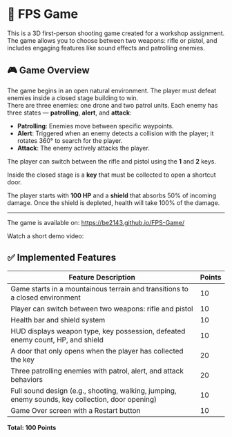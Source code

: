 # 🔫 FPS Game

This is a 3D first-person shooting game created for a workshop assignment. The game allows you to choose between two weapons: rifle or pistol, and includes engaging features like sound effects and patrolling enemies.

## 🎮 Game Overview

The game begins in an open natural environment. The player must defeat enemies inside a closed stage building to win.  
There are three enemies: one drone and two patrol units. Each enemy has three states — **patrolling**, **alert**, and **attack**:

- **Patrolling**: Enemies move between specific waypoints.
- **Alert**: Triggered when an enemy detects a collision with the player; it rotates 360° to search for the player.
- **Attack**: The enemy actively attacks the player.

The player can switch between the rifle and pistol using the **1** and **2** keys.

Inside the closed stage is a **key** that must be collected to open a shortcut door.

The player starts with **100 HP** and a **shield** that absorbs 50% of incoming damage. Once the shield is depleted, health will take 100% of the damage.

---

The game is available on: https://be2143.github.io/FPS-Game/

Watch a short demo video:  

## ✅ Implemented Features

| Feature Description                                                                                  | Points |
|------------------------------------------------------------------------------------------------------|--------|
| Game starts in a mountainous terrain and transitions to a closed environment                         | 10     |
| Player can switch between two weapons: rifle and pistol                                              | 10     |
| Health bar and shield system                                                                         | 10     |
| HUD displays weapon type, key possession, defeated enemy count, HP, and shield                       | 10     |
| A door that only opens when the player has collected the key                                         | 20     |
| Three patrolling enemies with patrol, alert, and attack behaviors                                    | 20     |
| Full sound design (e.g., shooting, walking, jumping, enemy sounds, key collection, door opening)     | 10     |
| Game Over screen with a Restart button                                                               | 10     |

**Total: 100 Points**
